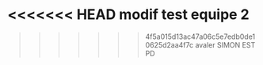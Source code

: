 <<<<<<< HEAD
modif test equipe 2
=======
>>>>>>> 4f5a015d13ac47a06c5e7edb0de10625d2aa4f7c
avaler
SIMON EST PD
